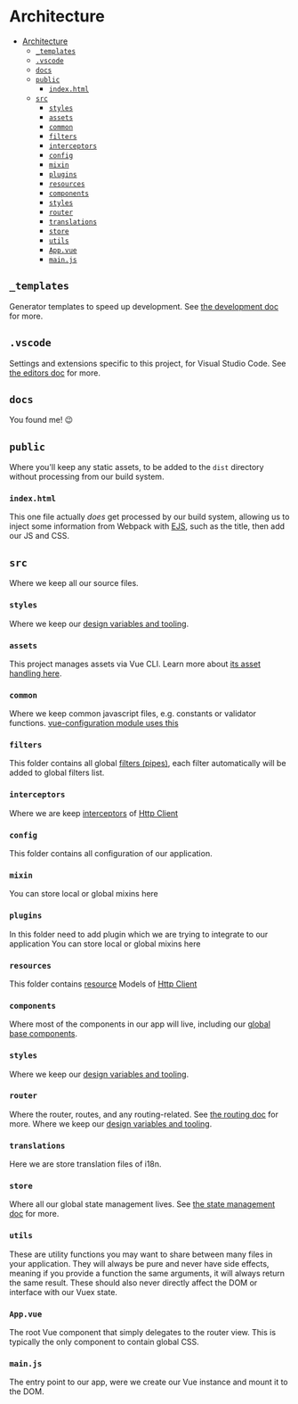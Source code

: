 # Architecture

- [Architecture](#architecture)
  - [`_templates`](#templates)
  - [`.vscode`](#vscode)
  - [`docs`](#docs)
  - [`public`](#public)
    - [`index.html`](#indexhtml)
  - [`src`](#src)
    - [`styles`](#styles)
    - [`assets`](#assets)
    - [`common`](#common)
    - [`filters`](#filters)
    - [`interceptors`](#interceptors)
    - [`config`](#config)
    - [`mixin`](#mixin)
    - [`plugins`](#plugins)
    - [`resources`](#resources)
    - [`components`](#components)
    - [`styles`](#styles-1)
    - [`router`](#router)
    - [`translations`](#translations)
    - [`store`](#store)
    - [`utils`](#utils)
    - [`App.vue`](#appvue)
    - [`main.js`](#mainjs)

## `_templates`

Generator templates to speed up development. See [the development doc](development.md#generators) for more.

## `.vscode`

Settings and extensions specific to this project, for Visual Studio Code. See [the editors doc](editors.md#visual-studio-code) for more.

## `docs`

You found me! :wink:

## `public`

Where you'll keep any static assets, to be added to the `dist` directory without processing from our build system.

### `index.html`

This one file actually _does_ get processed by our build system, allowing us to inject some information from Webpack with [EJS](http://ejs.co/), such as the title, then add our JS and CSS.

## `src`

Where we keep all our source files.

### `styles`

Where we keep our [design variables and tooling](tech.md#design-variables-and-tooling).

### `assets`

This project manages assets via Vue CLI. Learn more about [its asset handling here](https://cli.vuejs.org/guide/html-and-static-assets.html).

### `common`

Where we keep common javascript files, e.g. constants or validator functions. [vue-configuration module uses this](https://github.com/alex-oleshkevich/vue-config#readme)

### `filters`

This folder contains all global [filters (pipes)](https://v1.vuejs.org/guide/custom-filter.html), each filter automatically will be added to global filters list.

### `interceptors`

Where we are keep [interceptors](https://github.com/pagekit/vue-resource/blob/develop/docs/http.md#interceptors) of [Http Client](https://github.com/pagekit/vue-resource)

### `config`

This folder contains all configuration of our application.

### `mixin`

You can store local or global mixins here

### `plugins`

In this folder need to add plugin which we are trying to integrate to our application
You can store local or global mixins here

### `resources`

This folder contains [resource](https://github.com/pagekit/vue-resource/blob/develop/docs/resource.md) Models of [Http Client](https://github.com/pagekit/vue-resource)

### `components`

Where most of the components in our app will live, including our [global base components](development.md#base-components).

### `styles`

Where we keep our [design variables and tooling](tech.md#design-variables-and-tooling).

### `router`

Where the router, routes, and any routing-related. See [the routing doc](routing.md) for more.
Where we keep our [design variables and tooling](tech.md#design-variables-and-tooling).

### `translations`

Here we are store translation files of i18n.

### `store`

Where all our global state management lives. See [the state management doc](state.md) for more.

### `utils`

These are utility functions you may want to share between many files in your application. They will always be pure and never have side effects, meaning if you provide a function the same arguments, it will always return the same result. These should also never directly affect the DOM or interface with our Vuex state.

### `App.vue`

The root Vue component that simply delegates to the router view. This is typically the only component to contain global CSS.

### `main.js`

The entry point to our app, were we create our Vue instance and mount it to the DOM.
